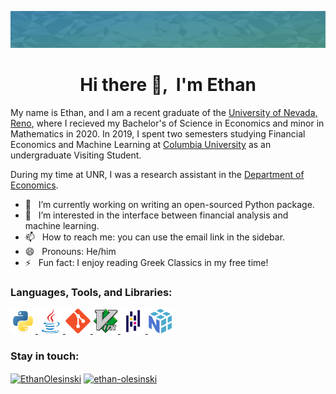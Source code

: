![](https://github.com/eolesinski/eolesinski/blob/main/header.png)

<h1 align="center">Hi there 👋, &nbsp;I'm Ethan</h1>

My name is Ethan, and I am a recent graduate of the [University of Nevada, Reno](https://www.unr.edu), where I recieved my Bachelor's of Science in Economics and minor in Mathematics in 2020. In 2019, I spent two semesters studying Financial Economics and Machine Learning at [Columbia University](https://www.columbia.edu) as an undergraduate Visiting Student.

During my time at UNR, I was a research assistant in the [Department of Economics](https://www.unr.edu/business/departments-and-disciplines/economics).

- 🔭 &nbsp;&nbsp;I’m currently working on writing an open-sourced Python package.
- 🤔 &nbsp;&nbsp;I’m interested in the interface between financial analysis and machine learning.
- 📫 &nbsp;&nbsp;How to reach me: you can use the email link in the sidebar.
- 😄 &nbsp;&nbsp;Pronouns: He/him
- ⚡ &nbsp;&nbsp;Fun fact: I enjoy reading Greek Classics in my free time!

<h3 align="left">Languages, Tools, and Libraries:</h3>

<p align="left"> <a href="https://www.python.org"> <img src="https://github.com/devicons/devicon/blob/master/icons/python/python-original.svg" width="40" height="40" /> </a> <a href="https://www.java.com/en/"> <img src="https://github.com/devicons/devicon/blob/master/icons/java/java-original.svg" width="40" height="40" /> </a> <a href="https://git-scm.com"> <img src="https://github.com/devicons/devicon/blob/master/icons/git/git-original.svg" width="40" height="40" /> </a> <a href="https://www.vim.org"> <img src="https://github.com/devicons/devicon/blob/master/icons/vim/vim-original.svg" width="40" height="40" /> </a> <a href="https://pandas.pydata.org"> <img src="https://github.com/devicons/devicon/blob/master/icons/pandas/pandas-original.svg" width="40" height="40" /> </a> <a href="https://numpy.org"> <img src="https://github.com/devicons/devicon/blob/master/icons/numpy/numpy-original.svg" width="40" height="40" /> </a>
  
  </p>

<!--
**eolesinski/eolesinski** is a ✨ _special_ ✨ repository because its `README.md` (this file) appears on your GitHub profile.

Here are some ideas to get you started:

- 🔭 I’m currently working on ...
- 🌱 I’m currently learning ...
- 👯 I’m looking to collaborate on ...
- 🤔 I’m looking for help with ...
- 💬 Ask me about ...
- 📫 How to reach me: ...
- 😄 Pronouns: ...
- ⚡ Fun fact: ...
-->


<p align="left">
<h3 align="left">Stay in touch:</h3>
<a href="https://twitter.com/" target="blank"><img align="center" src="https://cdn.jsdelivr.net/npm/simple-icons@3.0.1/icons/twitter.svg" alt="EthanOlesinski" height="30" width="40" /></a>
<a href="https://www.linkedin.com/in/eolesinski/" target="blank"><img align="center" src="https://cdn.jsdelivr.net/npm/simple-icons@3.0.1/icons/linkedin.svg" alt="ethan-olesinski" height="30" width="40" /></a>
</p>
